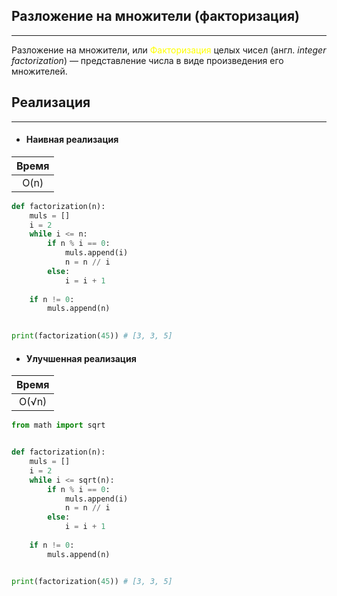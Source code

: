 Разложение на множители (факторизация)
--------------------------------------
***
Разложение на множители, или <span style="color:yellow">Факторизация</span> целых чисел 
(англ. _integer factorization_) — представление числа 
в виде произведения его множителей.


Реализация
----------
***
* #### Наивная реализация

|Время|
|:---:|
|O(n) |
  
```python
def factorization(n):
    muls = []
    i = 2
    while i <= n:
        if n % i == 0:
            muls.append(i)
            n = n // i
        else:
            i = i + 1
    
    if n != 0:
        muls.append(n)

        
print(factorization(45)) # [3, 3, 5] 
```

* #### Улучшенная реализация

|Время|
|:---:|
|O(&radic;n)|
```python
from math import sqrt


def factorization(n):
    muls = []
    i = 2
    while i <= sqrt(n):
        if n % i == 0:
            muls.append(i)
            n = n // i
        else:
            i = i + 1
    
    if n != 0:
        muls.append(n)


print(factorization(45)) # [3, 3, 5] 
```